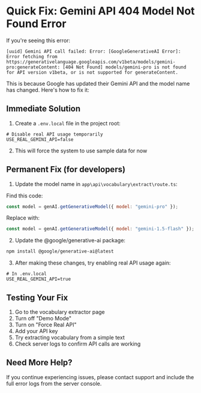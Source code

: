 # Quick Fix: Gemini API 404 Model Not Found Error

If you're seeing this error:
```
[uuid] Gemini API call failed: Error: [GoogleGenerativeAI Error]: Error fetching from https://generativelanguage.googleapis.com/v1beta/models/gemini-pro:generateContent: [404 Not Found] models/gemini-pro is not found for API version v1beta, or is not supported for generateContent.
```

This is because Google has updated their Gemini API and the model name has changed. Here's how to fix it:

## Immediate Solution

1. Create a `.env.local` file in the project root:

```
# Disable real API usage temporarily
USE_REAL_GEMINI_API=false
```

2. This will force the system to use sample data for now

## Permanent Fix (for developers)

1. Update the model name in `app\api\vocabulary\extract\route.ts`:

Find this code:
```javascript
const model = genAI.getGenerativeModel({ model: "gemini-pro" });
```

Replace with:
```javascript
const model = genAI.getGenerativeModel({ model: "gemini-1.5-flash" });
```

2. Update the @google/generative-ai package:

```bash
npm install @google/generative-ai@latest
```

3. After making these changes, try enabling real API usage again:

```
# In .env.local
USE_REAL_GEMINI_API=true
```

## Testing Your Fix

1. Go to the vocabulary extractor page
2. Turn off "Demo Mode"
3. Turn on "Force Real API" 
4. Add your API key
5. Try extracting vocabulary from a simple text
6. Check server logs to confirm API calls are working

## Need More Help?

If you continue experiencing issues, please contact support and include the full error logs from the server console.